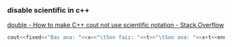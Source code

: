 ### disable scientific in c++


[double - How to make C++ cout not use scientific notation - Stack Overflow](https://stackoverflow.com/questions/5212018/how-to-make-c-cout-not-use-scientific-notation "double - How to make C++ cout not use scientific notation - Stack Overflow")


 

```c++
cout<<fixed<<"Bas ana: "<<x<<"\tSon faiz: "<<t<<"\tSon ana: "<<x+t<<endl;

```
